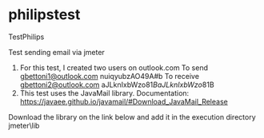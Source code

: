 # philipstest
TestPhilips

Test sending email via jmeter
1. For this test, I created two users on outlook.com
To send
gbettoni1@outlook.com
nuiqyubzAO49A#b
To receive
gbettoni2@outlook.com
aJLknIxbWzo81$B
aJLknIxbWzo81$B
2. This test uses the JavaMail library.
Documentation: https://javaee.github.io/javamail/#Download_JavaMail_Release

Download the library on the link below and add it in the execution directory jmeter\lib

